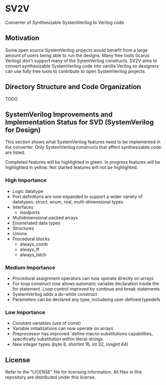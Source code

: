 # SV2V
Converter of Synthesizable SystemVerilog to Verilog code

## Motivation

Some open source SystemVerilog projects would benefit from a large amount of users being able to run the designs.  Many free tools (Icarus Verilog) don't support many of the SytemVerilog constructs.  SV2V aims to convert synthesizable SystemVerilog code into vanilla Verilog so designers can use fully free tools to contribute to open SystemVerilog projects.

## Directory Structure and Code Organization

TODO

## SystemVerilog Improvements and Implementation Status for SVD (SystemVerilog for Design)

This section shows what SystemVerilog features need to be implemented in the converter.  Only SystemVerilog constructs that affect synthesizable code are listed.

Completed features will be highlighted in green.
In progress features will be highlighted in yellow.
Not started features will not be highlighted.

### High Importance

- Logic datatype
- Port definitions are now expanded to support a wider variety of datatypes: struct, enum, real, multi-dimensional types
- Interfaces 
  - modports
- Multidimensional packed arrays
- Enumerated data types
- Structures 
- Unions
- Procedural blocks
  - always_comb
  - always_ff
  - always_latch


### Medium Importance

- Procedural assignment operators can now operate directly on arrays
- For-loop construct now allows automatic variable declaration inside the for statement.  Loop control improved by continue and break statements
- SystemVerilog adds a do-while construct
- Parameters can be declared any type, includeing user-defined typedefs

### Low Importance

- Constant variables (use of const)
- Variable initializations can now operate on arrays
- Preprocessor has improved `define macro-substitutions capabilities, specifically substitution within literal-strings
- New integer types (byte 8, shortint 16, int 32, longint 64)

## License

Refer to the "LICENSE" file for licensing information.  All files in this repository are distributed under this license.
